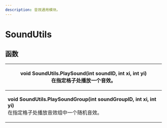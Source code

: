 ```yaml
---
description: 音效通用模块。
---
```


# SoundUtils

## 函数

| <p><strong>void SoundUtils.PlaySound(int soundID, int xi, int yi)</strong><br>在指定格子处播放一个音效。</p>                 |
| --------------------------------------------------------------------------------------------------------------- |
| <p><strong>void SoundUtils.PlaySoundGroup(int soundGroupID, int xi, int yi)</strong><br>在指定格子处播放音效组中一个随机音效。</p> |

